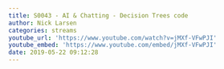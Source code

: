 ```yaml
---
title: S0043 - AI & Chatting - Decision Trees code
author: Nick Larsen
categories: streams
youtube_url: 'https://www.youtube.com/watch?v=jMXf-VFwPJI'
youtube_embed: 'https://www.youtube.com/embed/jMXf-VFwPJI'
date: 2019-05-22 09:12:28
---
```




